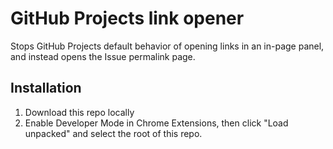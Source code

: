 # GitHub Projects link opener

Stops GitHub Projects default behavior of opening links in an in-page panel, and instead opens the Issue permalink page.

## Installation

1. Download this repo locally
1. Enable Developer Mode in Chrome Extensions, then click "Load unpacked" and select the root of this repo.
